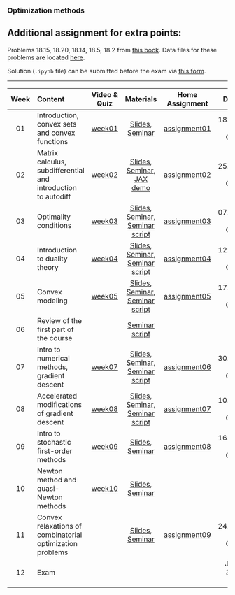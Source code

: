 ### Optimization methods

## Additional assignment for extra points:
Problems 18.15, 18.20, 18.14, 18.5, 18.2 from [this book](https://web.stanford.edu/%7Eboyd/cvxbook/bv_cvxbook_extra_exercises.pdf). Data files for these problems are located [here](https://web.stanford.edu/%7Eboyd/cvxbook/cvxbook_additional_exercises/).
 
Solution (`.ipynb` file) can be submitted before the exam via [this form](https://forms.gle/NQnXUcN5fegcL9J98).

---
| Week   | Content                | Video & Quiz | Materials | Home Assignment | Deadline |
|:------:|:-----------------------|:-------:|:------------:|:-------------------:|:------------------:|
| 01     | Introduction, convex sets and convex functions  | [week01](https://oninemipt.teachbase.ru/course_sessions/258881) | [Slides](../master/week01_convex_sets/lecture1.pdf), [Seminar](../master/week01_convex_sets/seminar1.pdf) | [assignment01](../master/homeworks/assignment01) |  18.10.2020 01:00 GMT+3 |
| 02     | Matrix calculus, subdifferential and introduction to autodiff | [week02](https://oninemipt.teachbase.ru/course_sessions/261345) | [Slides](../master/week02_autodiff/lecture2.pdf), [Seminar](../master/week02_autodiff/seminar2.pdf), [JAX demo](../master/week02_autodiff/jax_autodiff_tutorial.ipynb) | [assignment02](../master/homeworks/assignment02) |  25.10.2020 01:00 GMT+3 |
| 03     | Optimality conditions | [week03](https://go.teachbase.ru/course_sessions/264101)  | [Slides](../master/week03_optcond/lecture3.pdf), [Seminar](../master/week03_optcond/seminar3.pdf), [Seminar script](../master/week03_optcond/seminar3_script.pdf)  |  [assignment03](../master/homeworks/assignment03) |  07.11.2020 20:00 GMT+3  |
| 04     | Introduction to duality theory | [week04](https://go.teachbase.ru/course_sessions/266012)  | [Slides](../master/week04_duality/lecture4.pdf), [Seminar](../master/week04_duality/seminar4.pdf), [Seminar script](../master/week04_duality/seminar4_script.pdf)  | [assignment04](../master/homeworks/assignment04)  | 12.11.2020 20:00 GMT+3
| 05     | Convex modeling | [week05](https://go.teachbase.ru/course_sessions/267369) | [Slides](../master/week05_cvx_dcp/lecture5.pdf), [Seminar](../master/week05_cvx_dcp/seminar/demos.ipynb), [Seminar script](../master/week05_cvx_dcp/seminar5_script.pdf) | [assignment05](../master/homeworks/assignment05) | 17.11.2020 20:00 GMT+3 ||
| 06 | Review of the first part of the course | | [Seminar script](../master/week06_review1/seminar6_script.pdf) | | |
| 07 | Intro to numerical methods, gradient descent | [week07](https://go.teachbase.ru/course_sessions/88691 )| [Slides](../master/week07_intro_gd/lecture6.pdf), [Seminar](../master/week07_intro_gd/seminar7.ipynb), [Seminar script](../master/week07_intro_gd/seminar7_script.pdf) | [assignment06](../master/homeworks/assignment06) | 30.11.2020 10:00 GMT+3 
| 08 | Accelerated modifications of gradient descent | [week08](https://go.teachbase.ru/course_sessions/276177) | [Slides](../master/week08_acc_gd/lecture7.pdf), [Seminar](../master/week08_acc_gd/seminar8.ipynb), [Seminar script](../master/week08_acc_gd/seminar8_script.pdf) |[assignment07](../master/homeworks/assignment07) | 10.12.2020 20:00 GMT+3  
| 09 | Intro to stochastic first-order methods | [week09](https://go.teachbase.ru/course_sessions/278914) | [Slides](../master/week09_sgd/lecture8.pdf), [Seminar](../master/week09_sgd/seminar.ipynb)| [assignment08](../master/homeworks/assignment08) | 16.12.2020 20:00 GMT+3 |
| 10 | Newton method and quasi-Newton methods | [week10](https://go.teachbase.ru/course_sessions/281403) | [Slides](../master/week10-quasi-newton/lecture9.pdf), [Seminar](../master/week10-quasi-newton/seminar.ipynb) |  |  |
| 11 | Convex relaxations of combinatorial optimization problems | | [Slides](../master/week11_convex_relax/lecture10.pdf), [Seminar](../master/week11_convex_relax/seminar.ipynb) | [assignment09](../master/homeworks/assignment09) | 24.01.2021 22:00 GMT+3 |
| 12 | Exam | | | | January 30-31, 2021 |
